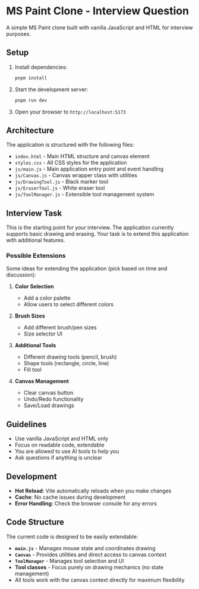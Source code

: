 # MS Paint Clone - Interview Question

A simple MS Paint clone built with vanilla JavaScript and HTML for interview purposes.

## Setup

1. Install dependencies:

   ```bash
   pnpm install
   ```

2. Start the development server:

   ```bash
   pnpm run dev
   ```

3. Open your browser to `http://localhost:5173`

## Architecture

The application is structured with the following files:

- `index.html` - Main HTML structure and canvas element
- `styles.css` - All CSS styles for the application
- `js/main.js` - Main application entry point and event handling
- `js/Canvas.js` - Canvas wrapper class with utilities
- `js/DrawingTool.js` - Black marker tool
- `js/EraserTool.js` - White eraser tool
- `js/ToolManager.js` - Extensible tool management system

## Interview Task

This is the starting point for your interview. The application currently supports basic drawing and erasing. Your task is to extend this application with additional features.

### Possible Extensions

Some ideas for extending the application (pick based on time and discussion):

1. **Color Selection**

   - Add a color palette
   - Allow users to select different colors

2. **Brush Sizes**

   - Add different brush/pen sizes
   - Size selector UI

3. **Additional Tools**

   - Different drawing tools (pencil, brush)
   - Shape tools (rectangle, circle, line)
   - Fill tool

4. **Canvas Management**
   - Clear canvas button
   - Undo/Redo functionality
   - Save/Load drawings

## Guidelines

- Use vanilla JavaScript and HTML only
- Focus on readable code, extendable
- You are allowed to use AI tools to help you
- Ask questions if anything is unclear

## Development

- **Hot Reload**: Vite automatically reloads when you make changes
- **Cache**: No cache issues during development
- **Error Handling**: Check the browser console for any errors

## Code Structure

The current code is designed to be easily extendable:

- **`main.js`** - Manages mouse state and coordinates drawing
- **`Canvas`** - Provides utilities and direct access to canvas context
- **`ToolManager`** - Manages tool selection and UI
- **Tool classes** - Focus purely on drawing mechanics (no state management)
- All tools work with the canvas context directly for maximum flexibility
